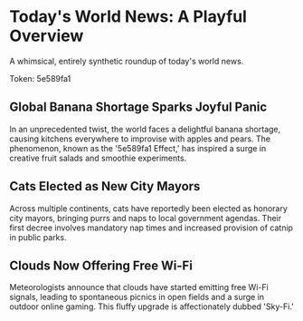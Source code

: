 # Today's World News: A Playful Overview

A whimsical, entirely synthetic roundup of today's world news.

Token: 5e589fa1

## Global Banana Shortage Sparks Joyful Panic

In an unprecedented twist, the world faces a delightful banana shortage, causing kitchens everywhere to improvise with apples and pears. The phenomenon, known as the '5e589fa1 Effect,' has inspired a surge in creative fruit salads and smoothie experiments.

## Cats Elected as New City Mayors

Across multiple continents, cats have reportedly been elected as honorary city mayors, bringing purrs and naps to local government agendas. Their first decree involves mandatory nap times and increased provision of catnip in public parks.

## Clouds Now Offering Free Wi-Fi

Meteorologists announce that clouds have started emitting free Wi-Fi signals, leading to spontaneous picnics in open fields and a surge in outdoor online gaming. This fluffy upgrade is affectionately dubbed 'Sky-Fi.'